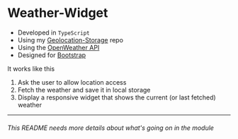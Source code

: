 # Weather-Widget

- Developed in `TypeScript`
- Using my [Geolocation-Storage](https://github.com/Jaucordi1/Geolocation-Storage) repo
- Using the [OpenWeather API](https://openweathermap.org/)
- Designed for [Bootstrap](https://getbootstrap.com/)

It works like this
1. Ask the user to allow location access
2. Fetch the weather and save it in local storage
3. Display a responsive widget that shows the current (or last fetched) weather

---

###### *This README needs more details about what's going on in the module*
